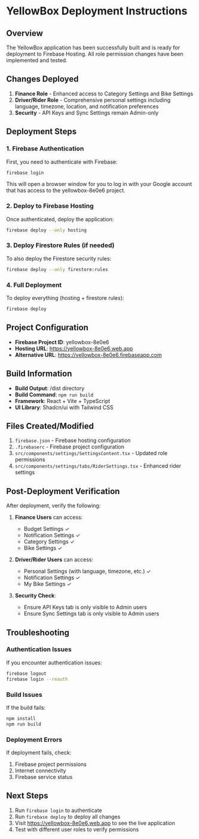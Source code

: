 # YellowBox Deployment Instructions

## Overview
The YellowBox application has been successfully built and is ready for deployment to Firebase Hosting. All role permission changes have been implemented and tested.

## Changes Deployed
1. **Finance Role** - Enhanced access to Category Settings and Bike Settings
2. **Driver/Rider Role** - Comprehensive personal settings including language, timezone, location, and notification preferences
3. **Security** - API Keys and Sync Settings remain Admin-only

## Deployment Steps

### 1. Firebase Authentication
First, you need to authenticate with Firebase:

```bash
firebase login
```

This will open a browser window for you to log in with your Google account that has access to the yellowbox-8e0e6 project.

### 2. Deploy to Firebase Hosting
Once authenticated, deploy the application:

```bash
firebase deploy --only hosting
```

### 3. Deploy Firestore Rules (if needed)
To also deploy the Firestore security rules:

```bash
firebase deploy --only firestore:rules
```

### 4. Full Deployment
To deploy everything (hosting + firestore rules):

```bash
firebase deploy
```

## Project Configuration
- **Firebase Project ID**: yellowbox-8e0e6
- **Hosting URL**: https://yellowbox-8e0e6.web.app
- **Alternative URL**: https://yellowbox-8e0e6.firebaseapp.com

## Build Information
- **Build Output**: /dist directory
- **Build Command**: `npm run build`
- **Framework**: React + Vite + TypeScript
- **UI Library**: Shadcn/ui with Tailwind CSS

## Files Created/Modified
1. `firebase.json` - Firebase hosting configuration
2. `.firebaserc` - Firebase project configuration
3. `src/components/settings/SettingsContent.tsx` - Updated role permissions
4. `src/components/settings/tabs/RiderSettings.tsx` - Enhanced rider settings

## Post-Deployment Verification
After deployment, verify the following:

1. **Finance Users** can access:
   - Budget Settings ✓
   - Notification Settings ✓
   - Category Settings ✓
   - Bike Settings ✓

2. **Driver/Rider Users** can access:
   - Personal Settings (with language, timezone, etc.) ✓
   - Notification Settings ✓
   - My Bike Settings ✓

3. **Security Check**:
   - Ensure API Keys tab is only visible to Admin users
   - Ensure Sync Settings tab is only visible to Admin users

## Troubleshooting

### Authentication Issues
If you encounter authentication issues:
```bash
firebase logout
firebase login --reauth
```

### Build Issues
If the build fails:
```bash
npm install
npm run build
```

### Deployment Errors
If deployment fails, check:
1. Firebase project permissions
2. Internet connectivity
3. Firebase service status

## Next Steps
1. Run `firebase login` to authenticate
2. Run `firebase deploy` to deploy all changes
3. Visit https://yellowbox-8e0e6.web.app to see the live application
4. Test with different user roles to verify permissions